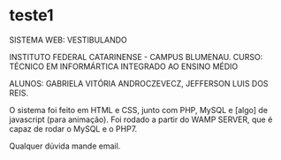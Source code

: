 # teste1
SISTEMA WEB: VESTIBULANDO

INSTITUTO FEDERAL CATARINENSE - CAMPUS BLUMENAU.
CURSO: TÉCNICO EM INFORMÁRTICA INTEGRADO AO ENSINO MÉDIO

ALUNOS: 
  GABRIELA VITÓRIA ANDROCZEVECZ,
  JEFFERSON LUIS DOS REIS.
  
O sistema foi feito em HTML e CSS, junto com PHP, MySQL e [algo] de javascript (para animação).
Foi rodado a partir do WAMP SERVER, que é capaz de rodar o MySQL e o PHP7.

Qualquer dúvida mande email.
